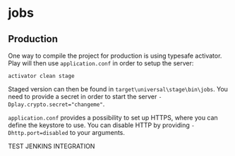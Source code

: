 # jobs

## Production
One way to compile the project for production is using typesafe activator. Play will then use `application.conf` in order to setup the server:

    activator clean stage

Staged version can then be found in `target\universal\stage\bin\jobs`. You need to provide a secret in order to start the server `-Dplay.crypto.secret="changeme"`.

`application.conf` provides a possibility to set up HTTPS, where you can define the keystore to use. You can disable HTTP by providing `-Dhttp.port=disabled` to your arguments.

TEST JENKINS INTEGRATION
